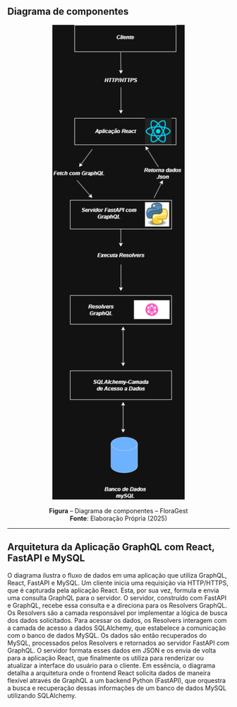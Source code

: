 ## Diagrama de componentes

<div align="center">

  <img src="Meio_Termo_MDS.drawio.png" alt="Diagrama de componentes - FloraGest" width="300"/>

  <p><strong>Figura</strong> – Diagrama de componentes – FloraGest<br>
  <strong>Fonte</strong>: Elaboração Própria (2025)</p>

</div>

---

## Arquitetura da Aplicação GraphQL com React, FastAPI e MySQL

O diagrama ilustra o fluxo de dados em uma aplicação que utiliza GraphQL, React, FastAPI e MySQL. Um cliente inicia uma requisição via HTTP/HTTPS, que é capturada pela aplicação React. Esta, por sua vez, formula e envia uma consulta GraphQL para o servidor. O servidor, construído com FastAPI e GraphQL, recebe essa consulta e a direciona para os Resolvers GraphQL. Os Resolvers são a camada responsável por implementar a lógica de busca dos dados solicitados. Para acessar os dados, os Resolvers interagem com a camada de acesso a dados SQLAlchemy, que estabelece a comunicação com o banco de dados MySQL. Os dados são então recuperados do MySQL, processados pelos Resolvers e retornados ao servidor FastAPI com GraphQL. O servidor formata esses dados em JSON e os envia de volta para a aplicação React, que finalmente os utiliza para renderizar ou atualizar a interface do usuário para o cliente. Em essência, o diagrama detalha a arquitetura onde o frontend React solicita dados de maneira flexível através de GraphQL a um backend Python (FastAPI), que orquestra a busca e recuperação dessas informações de um banco de dados MySQL utilizando SQLAlchemy.